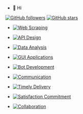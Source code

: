 - 👋 Hi
  
[![GitHub followers](https://img.shields.io/github/followers/muneebdw?style=social)](https://github.com/muneebdw)
[![GitHub stars](https://img.shields.io/github/stars/muneebdw?style=social)](https://github.com/muneebdw)

- [![Web Scraping](https://img.shields.io/badge/Web%20Scraping-Selenium%2C%20Requests%2C%20BeautifulSoup-brightgreen)](#)
- [![API Design](https://img.shields.io/badge/API%20Design-Flask-blue)](#)
- [![Data Analysis](https://img.shields.io/badge/Data%20Analysis-Predictive%20Modeling-orange)](#)
- [![GUI Applications](https://img.shields.io/badge/GUI%20Applications-Tkinter%2C%20PyautoGUI-yellow)](#)
- [![Bot Development](https://img.shields.io/badge/Bot%20Development-Web3%2C%20Sniping%20Bots-red)](#)

-  [![Communication](https://img.shields.io/badge/Communication-Clear%20%26%20Effective-brightgreen)](#)
-  [![Timely Delivery](https://img.shields.io/badge/Timely%20Delivery-High%20Quality-blue)](#)
-  [![Satisfaction Commitment](https://img.shields.io/badge/Commitment-Satisfaction%20%26%20Success-orange)](#)
-  [![Collaboration](https://img.shields.io/badge/Collaboration-Let%27s%20Collaborate!-success)](#)


<!---

--->
